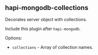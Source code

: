 ## hapi-mongodb-collections

Decorates server object with collections.

Include this plugin after `hapi-mongodb`.

Options:
  - `collections` - Array of collection names.
